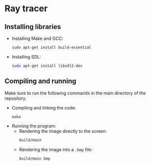 # Ray tracer
## Installing libraries
* Installing Make and GCC:
	```bash
	sudo apt-get install build-essential
	```
* Installing SDL:
	```bash
	sudo apt-get install libsdl2-dev
	```

## Compiling and running
Make sure to run the following commands in the main directory of the repository.  
* Compiling and linking the code:
	```bash
	make
	```
* Running the program:
	* Rendering the image directly to the screen:
		```bash
		build/main
		```
	* Rendering the image into a `.bmp` file:
		```bash
		build/main bmp
		```
